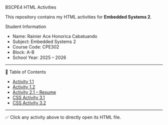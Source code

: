 BSCPE4 HTML Activities

This repository contains my HTML activities for **Embedded Systems 2**.

 Student Information
- Name: Rainier Ace Honorica Cabatuando  
- Subject: Embedded Systems 2  
- Course Code: CPE302  
- Block: A-B  
- School Year: 2025 – 2026  

---

📂 Table of Contents

- [Activity 1.1](Activity1-1.html)
- [Activity 1.2](Activity1-2.html)
- [Activity 2.1 – Resume](Activity2.1_Resume.html)
- [CSS Activity 3.1](CSS%20Activity%203.1.html)
- [CSS Activity 3.2](CSS%20Activity%203.2.html)


---

✅ Click any activity above to directly open its HTML file.
